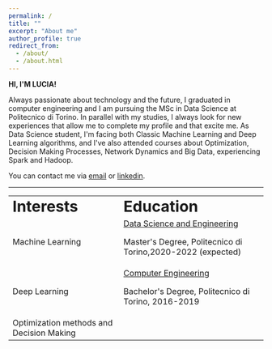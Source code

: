 ```yaml
---
permalink: /
title: ""
excerpt: "About me"
author_profile: true
redirect_from: 
  - /about/
  - /about.html
---
```

**HI, I'M LUCIA!**

Always passionate about technology and the future, I graduated in computer engineering and I am pursuing the MSc in Data Science at Politecnico di Torino. 
In parallel with my studies, I always look for new experiences that allow me to complete my profile and that excite me. As Data Science student, I'm facing both Classic Machine Learning and Deep Learning algorithms, and I've also attended courses about Optimization, Decision Making Processes, Network Dynamics and Big Data, experiencing Spark and Hadoop. 

You can contact me via [email](mailto:lucia.innocenti@outlook.it) or [linkedin](https://www.linkedin.com/in/lucia-innocenti/).

---
     
<table id="myHeader" class="table  table-bordered table-responsive" style="border:none !important">
 <tr>
    <td colspan="4" style="border:none !important" ><b style="font-size:30px">Interests</b></td>
    <td colspan="4" style="border:none !important" ><b style="font-size:30px">Education</b></td>
 </tr>
 <tr>
    <td colspan="4" style="border:none !important" ><i class="fas fa-circle"></i> Machine Learning</td>
   <td colspan="4" style="border:none !important" ><i class="fas fa-user-graduate"></i><a href="https://didattica.polito.it/laurea_magistrale/data_science/en/home" target="_blank"> Data Science and Engineering</a><p> Master's Degree, Politecnico di Torino,2020-2022 (expected)</p></td>
 </tr>
 <tr>
 </tr>
 <tr>
  <td colspan="4" style="border:none !important" ><i class="fas fa-circle"></i> Deep Learning</td>
  <td colspan="4" style="border:none !important" ><i class="fas fa-user-graduate"></i><a href="https://didattica.polito.it/pls/portal30/sviluppo.offerta_formativa.corsi?p_sdu_cds=37:18&p_a_acc=2021&p_header=N&p_lang=EN" target="_blank">Computer Engineering</a><p> Bachelor's Degree, Politecnico di Torino, 2016-2019 </p></td>
</tr>
<tr>
  <td colspan="4" style="border:none !important" ><i class="fas fa-circle"></i> Optimization methods and Decision Making</td>
  <td colspan="4" style="border:none !important" ></td>
</tr>
</table>

